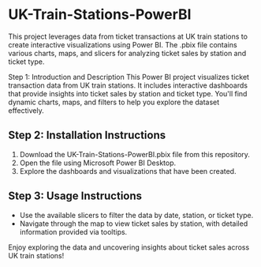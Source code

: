 # UK-Train-Stations-PowerBI

This project leverages data from ticket transactions at UK train stations to create interactive visualizations using Power BI. The .pbix file contains various charts, maps, and slicers for analyzing ticket sales by station and ticket type.

Step 1: Introduction and Description
This Power BI project visualizes ticket transaction data from UK train stations. It includes interactive dashboards that provide insights into ticket sales by station and ticket type. You'll find dynamic charts, maps, and filters to help you explore the dataset effectively.

## Step 2: Installation Instructions
1. Download the UK-Train-Stations-PowerBI.pbix file from this repository.
2. Open the file using Microsoft Power BI Desktop.
3. Explore the dashboards and visualizations that have been created.
## Step 3: Usage Instructions
- Use the available slicers to filter the data by date, station, or ticket type.
- Navigate through the map to view ticket sales by station, with detailed information provided via tooltips.

Enjoy exploring the data and uncovering insights about ticket sales across UK train stations!
